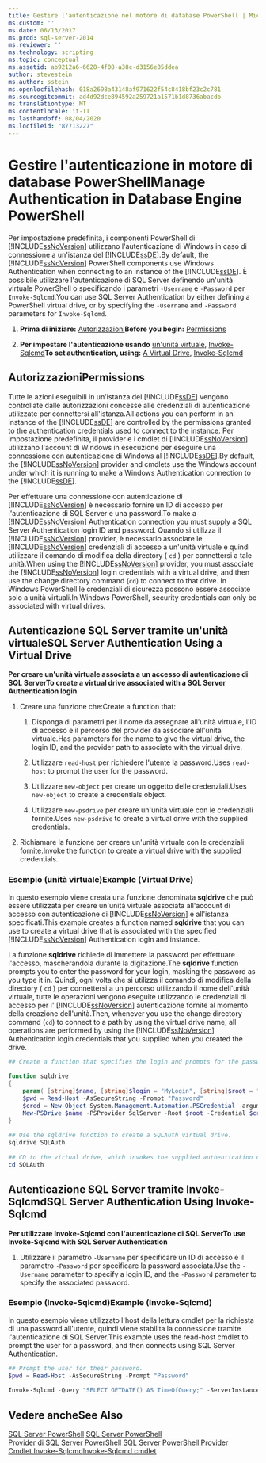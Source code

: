 ```yaml
---
title: Gestire l'autenticazione nel motore di database PowerShell | Microsoft Docs
ms.custom: ''
ms.date: 06/13/2017
ms.prod: sql-server-2014
ms.reviewer: ''
ms.technology: scripting
ms.topic: conceptual
ms.assetid: ab9212a6-6628-4f08-a38c-d3156e05ddea
author: stevestein
ms.author: sstein
ms.openlocfilehash: 018a2698a43148af971622f54c8418bf23c2c781
ms.sourcegitcommit: ad4d92dce894592a259721a1571b1d8736abacdb
ms.translationtype: MT
ms.contentlocale: it-IT
ms.lasthandoff: 08/04/2020
ms.locfileid: "87713227"
---
```

# <a name="manage-authentication-in-database-engine-powershell"></a><span data-ttu-id="92e13-102">Gestire l'autenticazione in motore di database PowerShell</span><span class="sxs-lookup"><span data-stu-id="92e13-102">Manage Authentication in Database Engine PowerShell</span></span>
  <span data-ttu-id="92e13-103">Per impostazione predefinita, i componenti PowerShell di [!INCLUDE[ssNoVersion](../includes/ssnoversion-md.md)] utilizzano l'autenticazione di Windows in caso di connessione a un'istanza del [!INCLUDE[ssDE](../includes/ssde-md.md)].</span><span class="sxs-lookup"><span data-stu-id="92e13-103">By default, the [!INCLUDE[ssNoVersion](../includes/ssnoversion-md.md)] PowerShell components use Windows Authentication when connecting to an instance of the [!INCLUDE[ssDE](../includes/ssde-md.md)].</span></span> <span data-ttu-id="92e13-104">È possibile utilizzare l'autenticazione di SQL Server definendo un'unità virtuale PowerShell o specificando i parametri `-Username` e `-Password` per `Invoke-Sqlcmd`.</span><span class="sxs-lookup"><span data-stu-id="92e13-104">You can use SQL Server Authentication by either defining a PowerShell virtual drive, or by specifying the `-Username` and `-Password` parameters for `Invoke-Sqlcmd`.</span></span>  
  
1.  <span data-ttu-id="92e13-105">**Prima di iniziare:**  [Autorizzazioni](#Permissions)</span><span class="sxs-lookup"><span data-stu-id="92e13-105">**Before you begin:**  [Permissions](#Permissions)</span></span>  
  
2.  <span data-ttu-id="92e13-106">**Per impostare l'autenticazione usando**  [un'unità virtuale](#SQLAuthVirtDrv), [Invoke-Sqlcmd](#SQLAuthInvSqlCmd)</span><span class="sxs-lookup"><span data-stu-id="92e13-106">**To set authentication, using:**  [A Virtual Drive](#SQLAuthVirtDrv), [Invoke-Sqlcmd](#SQLAuthInvSqlCmd)</span></span>  
  
##  <a name="permissions"></a><a name="Permissions"></a> <span data-ttu-id="92e13-107">Autorizzazioni</span><span class="sxs-lookup"><span data-stu-id="92e13-107">Permissions</span></span>  
 <span data-ttu-id="92e13-108">Tutte le azioni eseguibili in un'istanza del [!INCLUDE[ssDE](../includes/ssde-md.md)] vengono controllate dalle autorizzazioni concesse alle credenziali di autenticazione utilizzate per connettersi all'istanza.</span><span class="sxs-lookup"><span data-stu-id="92e13-108">All actions you can perform in an instance of the [!INCLUDE[ssDE](../includes/ssde-md.md)] are controlled by the permissions granted to the authentication credentials used to connect to the instance.</span></span> <span data-ttu-id="92e13-109">Per impostazione predefinita, il provider e i cmdlet di [!INCLUDE[ssNoVersion](../includes/ssnoversion-md.md)] utilizzano l'account di Windows in esecuzione per eseguire una connessione con autenticazione di Windows al [!INCLUDE[ssDE](../includes/ssde-md.md)].</span><span class="sxs-lookup"><span data-stu-id="92e13-109">By default, the [!INCLUDE[ssNoVersion](../includes/ssnoversion-md.md)] provider and cmdlets use the Windows account under which it is running to make a Windows Authentication connection to the [!INCLUDE[ssDE](../includes/ssde-md.md)].</span></span>  
  
 <span data-ttu-id="92e13-110">Per effettuare una connessione con autenticazione di [!INCLUDE[ssNoVersion](../includes/ssnoversion-md.md)] è necessario fornire un ID di accesso per l'autenticazione di SQL Server e una password.</span><span class="sxs-lookup"><span data-stu-id="92e13-110">To make a [!INCLUDE[ssNoVersion](../includes/ssnoversion-md.md)] Authentication connection you must supply a SQL Server Authentication login ID and password.</span></span> <span data-ttu-id="92e13-111">Quando si utilizza il [!INCLUDE[ssNoVersion](../includes/ssnoversion-md.md)] provider, è necessario associare le [!INCLUDE[ssNoVersion](../includes/ssnoversion-md.md)] credenziali di accesso a un'unità virtuale e quindi utilizzare il comando di modifica della directory ( `cd` ) per connettersi a tale unità.</span><span class="sxs-lookup"><span data-stu-id="92e13-111">When using the [!INCLUDE[ssNoVersion](../includes/ssnoversion-md.md)] provider, you must associate the [!INCLUDE[ssNoVersion](../includes/ssnoversion-md.md)] login credentials with a virtual drive, and then use the change directory command (`cd`) to connect to that drive.</span></span> <span data-ttu-id="92e13-112">In Windows PowerShell le credenziali di sicurezza possono essere associate solo a unità virtuali.</span><span class="sxs-lookup"><span data-stu-id="92e13-112">In Windows PowerShell, security credentials can only be associated with virtual drives.</span></span>  
  
##  <a name="sql-server-authentication-using-a-virtual-drive"></a><a name="SQLAuthVirtDrv"></a><span data-ttu-id="92e13-113">Autenticazione SQL Server tramite un'unità virtuale</span><span class="sxs-lookup"><span data-stu-id="92e13-113">SQL Server Authentication Using a Virtual Drive</span></span>  
 <span data-ttu-id="92e13-114">**Per creare un'unità virtuale associata a un accesso di autenticazione di SQL Server**</span><span class="sxs-lookup"><span data-stu-id="92e13-114">**To create a virtual drive associated with a SQL Server Authentication login**</span></span>  
  
1.  <span data-ttu-id="92e13-115">Creare una funzione che:</span><span class="sxs-lookup"><span data-stu-id="92e13-115">Create a function that:</span></span>  
  
    1.  <span data-ttu-id="92e13-116">Disponga di parametri per il nome da assegnare all'unità virtuale, l'ID di accesso e il percorso del provider da associare all'unità virtuale.</span><span class="sxs-lookup"><span data-stu-id="92e13-116">Has parameters for the name to give the virtual drive, the login ID, and the provider path to associate with the virtual drive.</span></span>  
  
    2.  <span data-ttu-id="92e13-117">Utilizzare `read-host` per richiedere l'utente la password.</span><span class="sxs-lookup"><span data-stu-id="92e13-117">Uses `read-host` to prompt the user for the password.</span></span>  
  
    3.  <span data-ttu-id="92e13-118">Utilizzare `new-object` per creare un oggetto delle credenziali.</span><span class="sxs-lookup"><span data-stu-id="92e13-118">Uses `new-object` to create a credentials object.</span></span>  
  
    4.  <span data-ttu-id="92e13-119">Utilizzare `new-psdrive` per creare un'unità virtuale con le credenziali fornite.</span><span class="sxs-lookup"><span data-stu-id="92e13-119">Uses `new-psdrive` to create a virtual drive with the supplied credentials.</span></span>  
  
2.  <span data-ttu-id="92e13-120">Richiamare la funzione per creare un'unità virtuale con le credenziali fornite.</span><span class="sxs-lookup"><span data-stu-id="92e13-120">Invoke the function to create a virtual drive with the supplied credentials.</span></span>  
  
### <a name="example-virtual-drive"></a><span data-ttu-id="92e13-121">Esempio (unità virtuale)</span><span class="sxs-lookup"><span data-stu-id="92e13-121">Example (Virtual Drive)</span></span>  
 <span data-ttu-id="92e13-122">In questo esempio viene creata una funzione denominata **sqldrive** che può essere utilizzata per creare un'unità virtuale associata all'account di accesso con autenticazione di [!INCLUDE[ssNoVersion](../includes/ssnoversion-md.md)] e all'istanza specificati.</span><span class="sxs-lookup"><span data-stu-id="92e13-122">This example creates a function named **sqldrive** that you can use to create a virtual drive that is associated with the specified [!INCLUDE[ssNoVersion](../includes/ssnoversion-md.md)] Authentication login and instance.</span></span>  
  
 <span data-ttu-id="92e13-123">La funzione **sqldrive** richiede di immettere la password per effettuare l'accesso, mascherandola durante la digitazione.</span><span class="sxs-lookup"><span data-stu-id="92e13-123">The **sqldrive** function prompts you to enter the password for your login, masking the password as you type it in.</span></span> <span data-ttu-id="92e13-124">Quindi, ogni volta che si utilizza il comando di modifica della directory ( `cd` ) per connettersi a un percorso utilizzando il nome dell'unità virtuale, tutte le operazioni vengono eseguite utilizzando le credenziali di accesso per l' [!INCLUDE[ssNoVersion](../includes/ssnoversion-md.md)] autenticazione fornite al momento della creazione dell'unità.</span><span class="sxs-lookup"><span data-stu-id="92e13-124">Then, whenever you use the change directory command (`cd`) to connect to a path by using the virtual drive name, all operations are performed by using the [!INCLUDE[ssNoVersion](../includes/ssnoversion-md.md)] Authentication login credentials that you supplied when you created the drive.</span></span>  
  
```powershell
## Create a function that specifies the login and prompts for the password.  
  
function sqldrive  
{  
    param( [string]$name, [string]$login = "MyLogin", [string]$root = "SQLSERVER:\SQL\MyComputer\MyInstance" )  
    $pwd = Read-Host -AsSecureString -Prompt "Password"  
    $cred = New-Object System.Management.Automation.PSCredential -argumentlist $login, $pwd  
    New-PSDrive $name -PSProvider SqlServer -Root $root -Credential $cred -Scope 1  
}  
  
## Use the sqldrive function to create a SQLAuth virtual drive.  
sqldrive SQLAuth  
  
## CD to the virtual drive, which invokes the supplied authentication credentials.  
cd SQLAuth  
```  
  
##  <a name="sql-server-authentication-using-invoke-sqlcmd"></a><a name="SQLAuthInvSqlCmd"></a><span data-ttu-id="92e13-125">Autenticazione SQL Server tramite Invoke-Sqlcmd</span><span class="sxs-lookup"><span data-stu-id="92e13-125">SQL Server Authentication Using Invoke-Sqlcmd</span></span>  
 <span data-ttu-id="92e13-126">**Per utilizzare Invoke-Sqlcmd con l'autenticazione di SQL Server**</span><span class="sxs-lookup"><span data-stu-id="92e13-126">**To use Invoke-Sqlcmd with SQL Server Authentication**</span></span>  
  
1.  <span data-ttu-id="92e13-127">Utilizzare il parametro `-Username` per specificare un ID di accesso e il parametro `-Password` per specificare la password associata.</span><span class="sxs-lookup"><span data-stu-id="92e13-127">Use the `-Username` parameter to specify a login ID, and the `-Password` parameter to specify the associated password.</span></span>  
  
### <a name="example-invoke-sqlcmd"></a><span data-ttu-id="92e13-128">Esempio (Invoke-Sqlcmd)</span><span class="sxs-lookup"><span data-stu-id="92e13-128">Example (Invoke-Sqlcmd)</span></span>  
 <span data-ttu-id="92e13-129">In questo esempio viene utilizzato l'host della lettura cmdlet per la richiesta di una password all'utente, quindi viene stabilita la connessione tramite l'autenticazione di SQL Server.</span><span class="sxs-lookup"><span data-stu-id="92e13-129">This example uses the read-host cmdlet to prompt the user for a password, and then connects using SQL Server Authentication.</span></span>  
  
```powershell
## Prompt the user for their password.  
$pwd = Read-Host -AsSecureString -Prompt "Password"  
  
Invoke-Sqlcmd -Query "SELECT GETDATE() AS TimeOfQuery;" -ServerInstance "MyComputer\MyInstance" -Username "MyLogin" -Password $pwd  
```  
  
## <a name="see-also"></a><span data-ttu-id="92e13-130">Vedere anche</span><span class="sxs-lookup"><span data-stu-id="92e13-130">See Also</span></span>  
 <span data-ttu-id="92e13-131">[SQL Server PowerShell](sql-server-powershell.md) </span><span class="sxs-lookup"><span data-stu-id="92e13-131">[SQL Server PowerShell](sql-server-powershell.md) </span></span>  
 <span data-ttu-id="92e13-132">[Provider di SQL Server PowerShell](sql-server-powershell-provider.md) </span><span class="sxs-lookup"><span data-stu-id="92e13-132">[SQL Server PowerShell Provider](sql-server-powershell-provider.md) </span></span>  
 [<span data-ttu-id="92e13-133">Cmdlet Invoke-Sqlcmd</span><span class="sxs-lookup"><span data-stu-id="92e13-133">Invoke-Sqlcmd cmdlet</span></span>](../database-engine/invoke-sqlcmd-cmdlet.md)  
